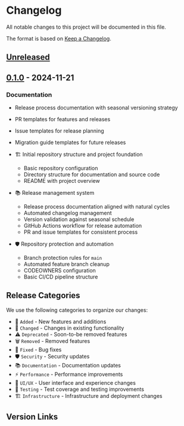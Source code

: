 # Changelog
All notable changes to this project will be documented in this file.

The format is based on [Keep a Changelog](https://keepachangelog.com/en/1.1.0/).

## [Unreleased]

## [0.1.0] - 2024-11-21

### Documentation
- Release process documentation with seasonal versioning strategy
- PR templates for features and releases
- Issue templates for release planning
- Migration guide templates for future releases
- 🏗️ Initial repository structure and project foundation
  - Basic repository configuration
  - Directory structure for documentation and source code
  - README with project overview

- 📚 Release management system
  - Release process documentation aligned with natural cycles
  - Automated changelog management
  - Version validation against seasonal schedule
  - GitHub Actions workflow for release automation
  - PR and issue templates for consistent process

- 🛡️ Repository protection and automation
  - Branch protection rules for `main`
  - Automated feature branch cleanup
  - CODEOWNERS configuration
  - Basic CI/CD pipeline structure

## Release Categories
We use the following categories to organize our changes:
- 🚀 `Added` - New features and additions
- 🔄 `Changed` - Changes in existing functionality
- ⚠️ `Deprecated` - Soon-to-be removed features
- 🗑️ `Removed` - Removed features
- 🐛 `Fixed` - Bug fixes
- 🛡️ `Security` - Security updates
- 📚 `Documentation` - Documentation updates
- ⚡ `Performance` - Performance improvements
- 🎨 `UI/UX` - User interface and experience changes
- 🧪 `Testing` - Test coverage and testing improvements
- 🏗️ `Infrastructure` - Infrastructure and deployment changes

## Version Links
[Unreleased]: https://github.com/kjon-life/vertispira/compare/v0.1.0...HEAD
[0.1.0]: https://github.com/kjon-life/vertispira/releases/tag/v0.1.0